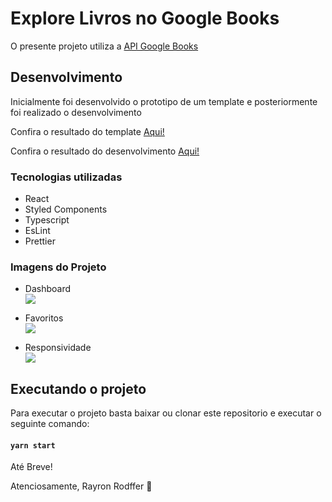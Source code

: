 # Explore Livros no Google Books

O presente projeto utiliza a [API Google Books](https://developers.google.com/books/)



## Desenvolvimento

Inicialmente foi desenvolvido o prototipo de um template e posteriormente foi realizado o desenvolvimento

Confira o resultado do template [Aqui!](https://www.figma.com/file/kOqJgKvdaMcqG7n3HGkXQB/Explore-Google-Books?node-id=0%3A1)

Confira o resultado do desenvolvimento [Aqui!](https://eloquent-leavitt-a86bb6.netlify.app/)

### Tecnologias utilizadas
- React
- Styled Components
- Typescript
- EsLint
- Prettier

### Imagens do Projeto
- Dashboard
  <br>
![](https://media.giphy.com/media/aoUeB8qm4lumlQ4xh0/giphy.gif)

- Favoritos
  <br>
![](https://media.giphy.com/media/ODEHkmYA00qkrDrC4t/giphy.gif)

- Responsividade
  <br>
![](https://media.giphy.com/media/d2k30gjy6l1OVRrjmn/giphy.gif)

## Executando o projeto

Para executar o projeto basta baixar ou clonar
este repositorio e executar o seguinte comando:
#### `yarn start`

Até Breve!

Atenciosamente, Rayron Rodffer 🚀
